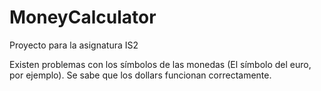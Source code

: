 # MoneyCalculator
Proyecto para la asignatura IS2

Existen problemas con los símbolos de las monedas (El símbolo del euro, por ejemplo). 
Se sabe que los dollars funcionan correctamente.

